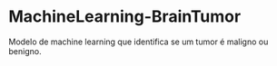 # MachineLearning-BrainTumor
Modelo de machine learning que identifica se um tumor é maligno ou benigno.
